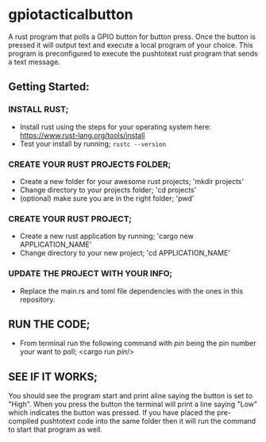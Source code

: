 # gpiotacticalbutton

A rust program that polls a GPIO button for button press. Once the button is pressed it will output text and execute a local program of your choice.
This program is preconfigured to execute the pushtotext rust program that sends a text message.

## Getting Started:

### INSTALL RUST;
- Install rust using the steps for your operating system here: https://www.rust-lang.org/tools/install
- Test your install by running; `rustc --version`

### CREATE YOUR RUST PROJECTS FOLDER;
- Create a new folder for your awesome rust projects; 'mkdir projects'
- Change directory to your projects folder; 'cd projects'
- (optional) make sure you are in the right folder; 'pwd'

### CREATE YOUR RUST PROJECT;
- Create a new rust application by running; 'cargo new APPLICATION_NAME'
- Change directory to your new project; 'cd APPLICATION_NAME'

### UPDATE THE PROJECT WITH YOUR INFO;
- Replace the main.rs and toml file dependencies with the ones in this repository.

## RUN THE CODE;
- From terminal run the following command with *pin* being the pin number your want to poll; <cargo run *pin*/>

## SEE IF IT WORKS;
You should see the program start and print aline saying the button is set to "High". When you press the button the terminal will print a line saying "Low" which indicates the button was pressed. If you have placed the pre-compiled pushtotext code into the same folder then it will run the command to start that program as well.

